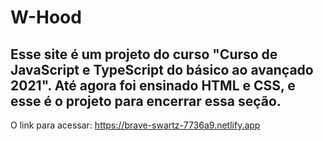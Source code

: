 # W-Hood
## Esse site é um projeto do curso "Curso de JavaScript e TypeScript do básico ao avançado 2021". Até agora foi ensinado HTML e CSS, e esse é o projeto para encerrar essa seção.
O link para acessar: https://brave-swartz-7736a9.netlify.app

